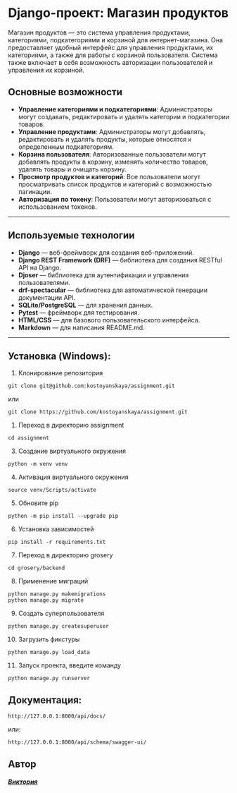 # Django-проект: Магазин продуктов

Магазин продуктов — это система управления продуктами, категориями, подкатегориями и корзиной для интернет-магазина. Она предоставляет удобный интерфейс для управления продуктами, их категориями, а также для работы с корзиной пользователя. Система также включает в себя возможность авторизации пользователей и управления их корзиной.

## Основные возможности

- **Управление категориями и подкатегориями**: Администраторы могут создавать, редактировать и удалять категории и подкатегории товаров.
- **Управление продуктами**: Администраторы могут добавлять, редактировать и удалять продукты, которые относятся к определенным подкатегориям.
- **Корзина пользователя**: Авторизованные пользователи могут добавлять продукты в корзину, изменять количество товаров, удалять товары и очищать корзину.
- **Просмотр продуктов и категорий**: Все пользователи могут просматривать список продуктов и категорий с возможностью пагинации.
- **Авторизация по токену**: Пользователи могут авторизоваться с использованием токенов.

---

## Используемые технологии

- **Django** — веб-фреймворк для создания веб-приложений.
- **Django REST Framework (DRF)** — библиотека для создания RESTful API на Django.
- **Djoser** — библиотека для аутентификации и управления пользователями.
- **drf-spectacular** — библиотека для автоматической генерации документации API.
- **SQLite/PostgreSQL** — для хранения данных.
- **Pytest** — фреймворк для тестирования.
- **HTML/CSS** — для базового пользовательского интерфейса.
- **Markdown** — для написания README.md.

---


## Установка (Windows):

1. Клонирование репозитория

```
git clone git@github.com:kostoyanskaya/assignment.git
```
или
```
git clone https://github.com/kostoyanskaya/assignment.git
```


1. Переход в директорию assignment

```
cd assignment
```

3. Создание виртуального окружения

```
python -m venv venv
```

4. Активация виртуального окружения

```
source venv/Scripts/activate
```

5. Обновите pip

```
python -m pip install --upgrade pip
```

6. Установка зависимостей

```
pip install -r requirements.txt
```

7. Переход в директорию grosery

```
cd grosery/backend
```

8. Применение миграций

```
python manage.py makemigrations
python manage.py migrate
```


9.  Создать суперпользователя

```
python manage.py createsuperuser
```

10.  Загрузить фикстуры

```
python manage.py load_data
```

11. Запуск проекта, введите команду

```
python manage.py runserver
```


## Документация:

```
http://127.0.0.1:8000/api/docs/
```
или:

```
http://127.0.0.1:8000/api/schema/swagger-ui/
```


## Автор
#### [_Виктория_](https://github.com/kostoyanskaya/)
